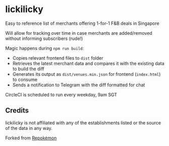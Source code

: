 # lickilicky

Easy to reference list of merchants offering 1-for-1 F&B deals in Singapore

Will allow for tracking over time in case merchants are added/removed without informing subscribers (rude!)

Magic happens during `npm run build`:

- Copies relevant frontend files to `dist` folder
- Retrieves the latest merchant data and compares it with the existing data to build the diff
- Generates its output as `dist/venues.min.json` for frontend (`index.html`) to consume
- Sends a notification to Telegram with the diff formatted for chat

CircleCI is scheduled to run every weekday, 9am SGT

## Credits

lickilicky is not affiliated with any of the establishments listed or the source of the data in any way.

Forked from [Repokémon](https://github.com/cheeaun/repokemon)
